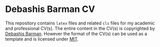 # Debashis Barman CV

This repository contains `latex` files and related `cls` files for my academic and professional CV(s). The entire content in the CV(s) is copyrighted by [Debashis Barman](http://debashisbarman.in). However the format of the CV(s) can be used as a template and is licensed under [MIT](http://opensource.org/licenses/MIT). 
